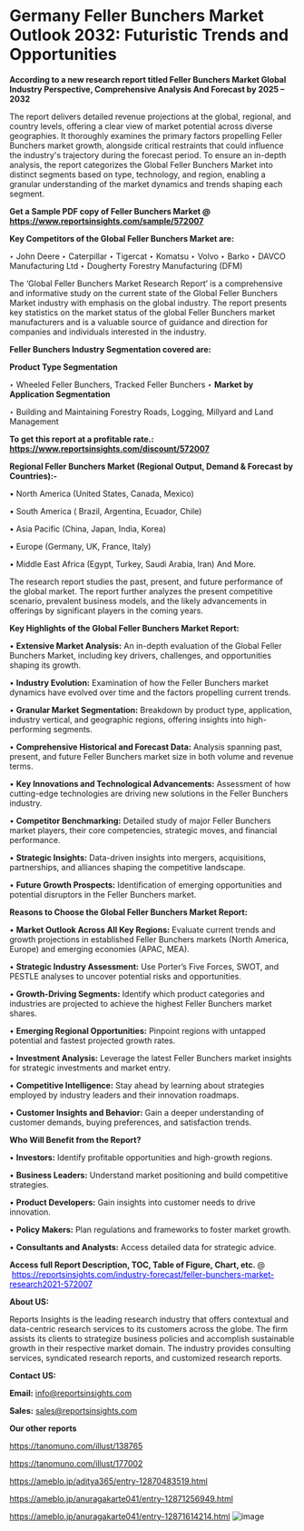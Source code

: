 # Germany Feller Bunchers Market Outlook 2032: Futuristic Trends and Opportunities

<strong>According to a new research report titled Feller Bunchers Market Global Industry Perspective, Comprehensive Analysis And Forecast by 2025 – 2032</strong>

The report delivers detailed revenue projections at the global, regional, and country levels, offering a clear view of market potential across diverse geographies. It thoroughly examines the primary factors propelling Feller Bunchers market growth, alongside critical restraints that could influence the industry's trajectory during the forecast period. To ensure an in-depth analysis, the report categorizes the Global Feller Bunchers Market into distinct segments based on type, technology, and region, enabling a granular understanding of the market dynamics and trends shaping each segment.

<strong>Get a Sample PDF copy of Feller Bunchers Market </strong><strong>@<a href=https://www.reportsinsights.com/sample/572007 style=color:#0000ff;> https://www.reportsinsights.com/sample/572007</a></strong></font>

<strong>Key Competitors of the Global Feller Bunchers Market are:</strong>

‣ John Deere
‣ Caterpillar
‣ Tigercat
‣ Komatsu
‣ Volvo
‣ Barko
‣ DAVCO Manufacturing Ltd
‣ Dougherty Forestry Manufacturing (DFM)

The ‘Global Feller Bunchers Market Research Report’ is a comprehensive and informative study on the current state of the Global Feller Bunchers Market industry with emphasis on the global industry. The report presents key statistics on the market status of the global Feller Bunchers market manufacturers and is a valuable source of guidance and direction for companies and individuals interested in the industry.

<strong>Feller Bunchers Industry Segmentation covered are:</strong>

<strong>Product Type Segmentation</strong>

‣ Wheeled Feller Bunchers, Tracked Feller Bunchers
‣ 
<strong>Market by Application Segmentation</strong>

‣ Building and Maintaining Forestry Roads, Logging, Millyard and Land Management

<strong>To get this report at a profitable rate.: <a href=https://www.reportsinsights.com/discount/572007 style=color:#0000ff;>https://www.reportsinsights.com/discount/572007</a></strong></font>

<strong>Regional Feller Bunchers Market (Regional Output, Demand &amp; Forecast by Countries):-</strong>

• North America (United States, Canada, Mexico)

• South America ( Brazil, Argentina, Ecuador, Chile)

• Asia Pacific (China, Japan, India, Korea)

• Europe (Germany, UK, France, Italy)

• Middle East Africa (Egypt, Turkey, Saudi Arabia, Iran) And More.

The research report studies the past, present, and future performance of the global market. The report further analyzes the present competitive scenario, prevalent business models, and the likely advancements in offerings by significant players in the coming years.

<strong>Key Highlights of the Global Feller Bunchers Market Report:</strong>

• <strong>Extensive Market Analysis:</strong> An in-depth evaluation of the Global Feller Bunchers Market, including key drivers, challenges, and opportunities shaping its growth.

• <strong>Industry Evolution:</strong> Examination of how the Feller Bunchers market dynamics have evolved over time and the factors propelling current trends.

• <strong>Granular Market Segmentation:</strong> Breakdown by product type, application, industry vertical, and geographic regions, offering insights into high-performing segments.

• <strong>Comprehensive Historical and Forecast Data:</strong> Analysis spanning past, present, and future Feller Bunchers market size in both volume and revenue terms.

• <strong>Key Innovations and Technological Advancements:</strong> Assessment of how cutting-edge technologies are driving new solutions in the Feller Bunchers industry.

• <strong>Competitor Benchmarking:</strong> Detailed study of major Feller Bunchers market players, their core competencies, strategic moves, and financial performance.

• <strong>Strategic Insights:</strong> Data-driven insights into mergers, acquisitions, partnerships, and alliances shaping the competitive landscape.

• <strong>Future Growth Prospects:</strong> Identification of emerging opportunities and potential disruptors in the Feller Bunchers market.

<strong>Reasons to Choose the Global Feller Bunchers Market Report:</strong>

• <strong>Market Outlook Across All Key Regions:</strong> Evaluate current trends and growth projections in established Feller Bunchers markets (North America, Europe) and emerging economies (APAC, MEA).

• <strong>Strategic Industry Assessment:</strong> Use Porter’s Five Forces, SWOT, and PESTLE analyses to uncover potential risks and opportunities.

• <strong>Growth-Driving Segments:</strong> Identify which product categories and industries are projected to achieve the highest Feller Bunchers market shares.

• <strong>Emerging Regional Opportunities:</strong> Pinpoint regions with untapped potential and fastest projected growth rates.

• <strong>Investment Analysis:</strong> Leverage the latest Feller Bunchers market insights for strategic investments and market entry.

• <strong>Competitive Intelligence:</strong> Stay ahead by learning about strategies employed by industry leaders and their innovation roadmaps.

• <strong>Customer Insights and Behavior:</strong> Gain a deeper understanding of customer demands, buying preferences, and satisfaction trends.

<strong>Who Will Benefit from the Report?</strong>

• <strong>Investors:</strong> Identify profitable opportunities and high-growth regions.

• <strong>Business Leaders:</strong> Understand market positioning and build competitive strategies.

• <strong>Product Developers:</strong> Gain insights into customer needs to drive innovation.

• <strong>Policy Makers:</strong> Plan regulations and frameworks to foster market growth.

• <strong>Consultants and Analysts:</strong> Access detailed data for strategic advice.
</ul>
<strong>Access full Report Description, TOC, Table of Figure, Chart, etc. </strong>@  <a href=https://reportsinsights.com/industry-forecast/feller-bunchers-market-research2021-572007 style=color:#0000ff;>https://reportsinsights.com/industry-forecast/feller-bunchers-market-research2021-572007</a></font>

<strong><strong>About US</strong>:</strong>

Reports Insights is the leading research industry that offers contextual and data-centric research services to its customers across the globe. The firm assists its clients to strategize business policies and accomplish sustainable growth in their respective market domain. The industry provides consulting services, syndicated research reports, and customized research reports.

<strong>Contact US:</strong>

<p class=""""><b>Email:</b> <a href=mailto:info@reportsinsights.com>info@reportsinsights.com</a></p>
<p class=""""><b>Sales:</b> <a href=mailto:sales@reportsinsights.com>sales@reportsinsights.com</a></p>

<strong>Our other reports</strong>

<a href=https://tanomuno.com/illust/138765>https://tanomuno.com/illust/138765</a>

<a href=https://tanomuno.com/illust/177002>https://tanomuno.com/illust/177002</a>

<a href=https://ameblo.jp/aditya365/entry-12870483519.html>https://ameblo.jp/aditya365/entry-12870483519.html</a>

<a href=https://ameblo.jp/anuragakarte041/entry-12871256949.html>https://ameblo.jp/anuragakarte041/entry-12871256949.html</a>

<a href=https://ameblo.jp/anuragakarte041/entry-12871614214.html>https://ameblo.jp/anuragakarte041/entry-12871614214.html</a>
![image](https://github.com/user-attachments/assets/319a69ee-7832-42af-99c8-a13aea405e98)
